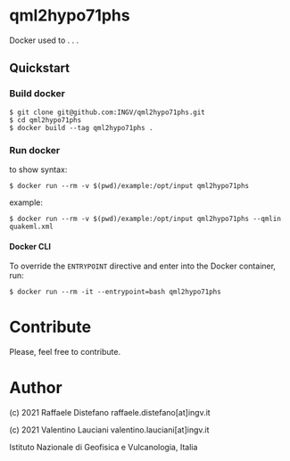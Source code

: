 # qml2hypo71phs

Docker used to . . .

## Quickstart
### Build docker
```
$ git clone git@github.com:INGV/qml2hypo71phs.git
$ cd qml2hypo71phs
$ docker build --tag qml2hypo71phs . 
```

### Run docker
to show syntax:
```
$ docker run --rm -v $(pwd)/example:/opt/input qml2hypo71phs 
```

example:
```
$ docker run --rm -v $(pwd)/example:/opt/input qml2hypo71phs --qmlin quakeml.xml
```

#### Docker CLI
To override the `ENTRYPOINT` directive and enter into the Docker container, run:
```
$ docker run --rm -it --entrypoint=bash qml2hypo71phs
```

# Contribute
Please, feel free to contribute.

# Author
(c) 2021 Raffaele Distefano raffaele.distefano[at]ingv.it

(c) 2021 Valentino Lauciani valentino.lauciani[at]ingv.it

Istituto Nazionale di Geofisica e Vulcanologia, Italia
